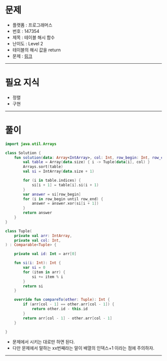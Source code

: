 # 문제
- 플랫폼 : 프로그래머스
- 번호 : 147354
- 제목 : 테이블 해시 함수
- 난이도 : Level 2
- 테이블의 해시 값을 return
- 문제 : <a href="https://school.programmers.co.kr/learn/courses/30/lessons/147354" target="_blank">링크</a>

---

# 필요 지식
- 정렬
- 구현

---

# 풀이

```kotlin
import java.util.Arrays

class Solution {
    fun solution(data: Array<IntArray>, col: Int, row_begin: Int, row_end: Int): Int {
        val table = Array(data.size) { i -> Tuple(data[i], col) }
        Arrays.sort(table)
        val si = IntArray(data.size + 1)

        for (i in table.indices) {
            si[i + 1] = table[i].si(i + 1)
        }
        var answer = si[row_begin]
        for (i in row_begin until row_end) {
            answer = answer.xor(si[i + 1])
        }
        return answer
    }
}

class Tuple(
    private val arr: IntArray,
    private val col: Int,
) : Comparable<Tuple> {

    private val id: Int = arr[0]

    fun si(i: Int): Int {
        var si = 0
        for (item in arr) {
            si += item % i
        }
        return si
    }

    override fun compareTo(other: Tuple): Int {
        if (arr[col - 1] == other.arr[col - 1]) {
            return other.id - this.id
        }
        return arr[col - 1] - other.arr[col - 1]
    }

}
```
- 문제에서 시키는 대로만 하면 된다.
- 다만 문제에서 말하는 xx번째라는 말이 배열의 인덱스+1 이라는 점에 주의하자.

---
